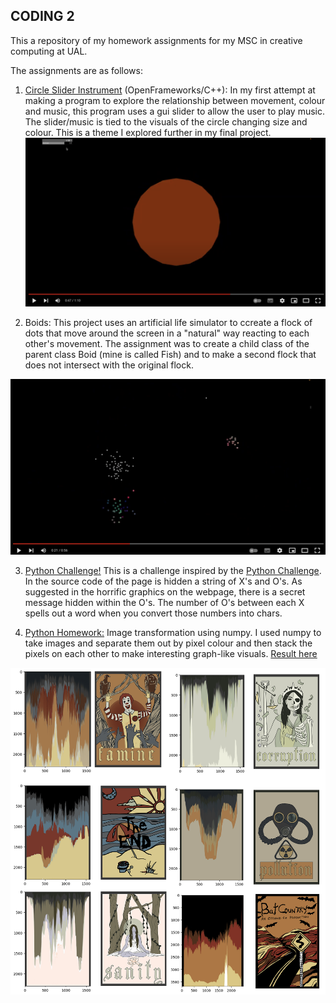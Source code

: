 ## CODING 2

This a repository of my homework assignments for my MSC in creative computing at UAL. 

The assignments are as follows:

1. [Circle Slider Instrument](https://github.com/mkh7878/coding2/tree/Week2_SliderCircle) (OpenFrameworks/C++): In my first attempt at making a program to explore the relationship between movement, colour and music, this program uses a gui slider to allow the user to play music. The slider/music is tied to the visuals of the circle changing size and colour. This is a theme I explored further in my final project. 
[![](https://raw.githubusercontent.com/mkh7878/coding2/Week2_SliderCircle/Screenshot%202023-03-14%20at%2010.09.46%20am.png)](https://www.youtube.com/watch?v=tm_TPuG_BQw)

2. Boids: This project uses an artificial life simulator to ccreate a flock of dots that move around the screen in a "natural" way reacting to each other's movement. The assignment was to create a child class of the parent class Boid (mine is called Fish) and to make a second flock that does not intersect with the original flock.

[![](https://raw.githubusercontent.com/mkh7878/coding2/Week3_Boids/Screenshot%202023-03-14%20at%2010.16.08%20am.png)]([https://www.youtube.com/watch?v=tm_TPuG_BQw](https://www.youtube.com/watch?v=EDqY_aWX9xM))

3. [Python Challenge!](https://mkh7878.github.io/pythonchallenge/)
This is a challenge inspired by the [Python Challenge](http://www.pythonchallenge.com/). In the source code of the page is hidden a string of X's and O's. As suggested in the horrific graphics on the webpage, there is a secret message hidden within the O's. The number of O's between each X spells out a word when you convert those numbers into chars.

4. [Python Homework:](https://github.com/mkh7878/coding2/blob/Python_NumpyHW/Mae%20Horak%20Python%20Homework%20Attempt%202.ipynb) Image transformation using numpy. I used numpy to take images and separate them out by pixel colour and then stack the pixels on each other to make interesting graph-like visuals. [Result here](https://github.com/mkh7878/coding2/blob/Python_NumpyHW/python%20images.jpg)

![](https://raw.githubusercontent.com/mkh7878/coding2/Python_NumpyHW/python%20images.jpg)

